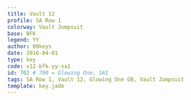 ```yaml
---
title: Vault 12
profile: SA Row 1
colorway: Vault Jumpsuit
base: BFK
legend: YY
author: 00keys
date: 2016-04-01
type: key
code: v12-bfk-yy-sa1
id: 702 # 700 = Glowing One, SA1
tags: SA Row 1, Vault 12, Glowing One GB, Vault Jumpsuit
template: key.jade
---
```


<span class="more"> 
